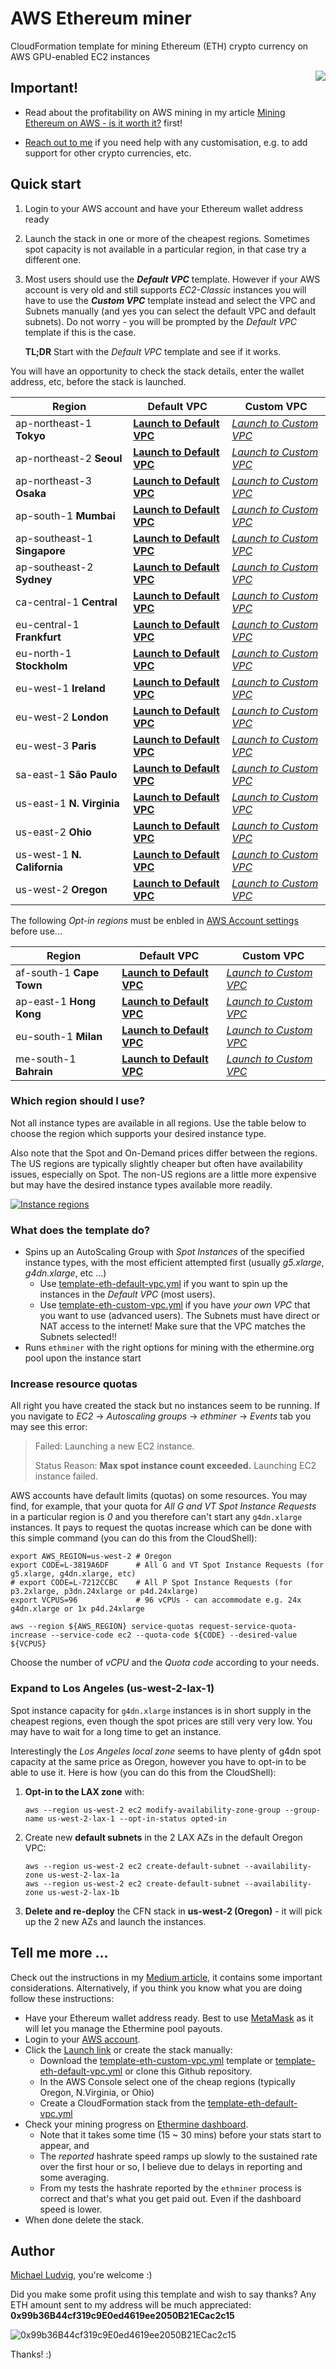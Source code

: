 # AWS Ethereum miner

CloudFormation template for mining Ethereum (ETH) crypto currency on AWS GPU-enabled EC2 instances

<img align="right" src="https://upload.wikimedia.org/wikipedia/commons/thumb/0/05/Ethereum_logo_2014.svg/128px-Ethereum_logo_2014.svg.png"/>

## Important!

- Read about the profitability on AWS mining in my article [Mining Ethereum on AWS - is it worth it?](https://michael-ludvig.medium.com/mining-ethereum-on-aws-is-it-worth-it-f13645c12eec) first!

- [Reach out to me](../../issues) if you need help with any customisation, e.g. to add support for other crypto currencies, etc.

## Quick start

1. Login to your AWS account and have your Ethereum wallet address ready
2. Launch the stack in one or more of the cheapest regions. Sometimes spot
   capacity is not available in a particular region, in that case try a different
   one.
3. Most users should use the _**Default VPC**_ template. However if your AWS account
   is very old and still supports _EC2-Classic_ instances
   you will have to use the _**Custom VPC**_ template instead and select the VPC
   and Subnets manually (and yes you can select the default VPC and default
   subnets). Do not worry - you will be prompted by the _Default VPC_ template if
   this is the case.

   **TL;DR** Start with the *Default VPC* template and see if it works.

You will have an opportunity to check the stack details, enter the wallet address, etc, before the stack is launched.

|Region|Default VPC|Custom VPC|
|------|-----------|----------|
|ap-northeast-1 **Tokyo**|[**Launch to Default VPC**](https://console.aws.amazon.com/cloudformation/home?region=ap-northeast-1#/stacks/new?stackName=ethminer&templateURL=https://s3.us-west-2.amazonaws.com/cnl4uehyq6/ethminer/template-eth-default-vpc.yml)|[_Launch to Custom VPC_](https://console.aws.amazon.com/cloudformation/home?region=ap-northeast-1#/stacks/new?stackName=ethminer&templateURL=https://s3.us-west-2.amazonaws.com/cnl4uehyq6/ethminer/template-eth-custom-vpc.yml)|
|ap-northeast-2 **Seoul**|[**Launch to Default VPC**](https://console.aws.amazon.com/cloudformation/home?region=ap-northeast-2#/stacks/new?stackName=ethminer&templateURL=https://s3.us-west-2.amazonaws.com/cnl4uehyq6/ethminer/template-eth-default-vpc.yml)|[_Launch to Custom VPC_](https://console.aws.amazon.com/cloudformation/home?region=ap-northeast-2#/stacks/new?stackName=ethminer&templateURL=https://s3.us-west-2.amazonaws.com/cnl4uehyq6/ethminer/template-eth-custom-vpc.yml)|
|ap-northeast-3 **Osaka**|[**Launch to Default VPC**](https://console.aws.amazon.com/cloudformation/home?region=ap-northeast-3#/stacks/new?stackName=ethminer&templateURL=https://s3.us-west-2.amazonaws.com/cnl4uehyq6/ethminer/template-eth-default-vpc.yml)|[_Launch to Custom VPC_](https://console.aws.amazon.com/cloudformation/home?region=ap-northeast-3#/stacks/new?stackName=ethminer&templateURL=https://s3.us-west-2.amazonaws.com/cnl4uehyq6/ethminer/template-eth-custom-vpc.yml)|
|ap-south-1 **Mumbai**|[**Launch to Default VPC**](https://console.aws.amazon.com/cloudformation/home?region=ap-south-1#/stacks/new?stackName=ethminer&templateURL=https://s3.us-west-2.amazonaws.com/cnl4uehyq6/ethminer/template-eth-default-vpc.yml)|[_Launch to Custom VPC_](https://console.aws.amazon.com/cloudformation/home?region=ap-south-1#/stacks/new?stackName=ethminer&templateURL=https://s3.us-west-2.amazonaws.com/cnl4uehyq6/ethminer/template-eth-custom-vpc.yml)|
|ap-southeast-1 **Singapore**|[**Launch to Default VPC**](https://console.aws.amazon.com/cloudformation/home?region=ap-southeast-1#/stacks/new?stackName=ethminer&templateURL=https://s3.us-west-2.amazonaws.com/cnl4uehyq6/ethminer/template-eth-default-vpc.yml)|[_Launch to Custom VPC_](https://console.aws.amazon.com/cloudformation/home?region=ap-southeast-1#/stacks/new?stackName=ethminer&templateURL=https://s3.us-west-2.amazonaws.com/cnl4uehyq6/ethminer/template-eth-custom-vpc.yml)|
|ap-southeast-2 **Sydney**|[**Launch to Default VPC**](https://console.aws.amazon.com/cloudformation/home?region=ap-southeast-2#/stacks/new?stackName=ethminer&templateURL=https://s3.us-west-2.amazonaws.com/cnl4uehyq6/ethminer/template-eth-default-vpc.yml)|[_Launch to Custom VPC_](https://console.aws.amazon.com/cloudformation/home?region=ap-southeast-2#/stacks/new?stackName=ethminer&templateURL=https://s3.us-west-2.amazonaws.com/cnl4uehyq6/ethminer/template-eth-custom-vpc.yml)|
|ca-central-1 **Central**|[**Launch to Default VPC**](https://console.aws.amazon.com/cloudformation/home?region=ca-central-1#/stacks/new?stackName=ethminer&templateURL=https://s3.us-west-2.amazonaws.com/cnl4uehyq6/ethminer/template-eth-default-vpc.yml)|[_Launch to Custom VPC_](https://console.aws.amazon.com/cloudformation/home?region=ca-central-1#/stacks/new?stackName=ethminer&templateURL=https://s3.us-west-2.amazonaws.com/cnl4uehyq6/ethminer/template-eth-custom-vpc.yml)|
|eu-central-1 **Frankfurt**|[**Launch to Default VPC**](https://console.aws.amazon.com/cloudformation/home?region=eu-central-1#/stacks/new?stackName=ethminer&templateURL=https://s3.us-west-2.amazonaws.com/cnl4uehyq6/ethminer/template-eth-default-vpc.yml)|[_Launch to Custom VPC_](https://console.aws.amazon.com/cloudformation/home?region=eu-central-1#/stacks/new?stackName=ethminer&templateURL=https://s3.us-west-2.amazonaws.com/cnl4uehyq6/ethminer/template-eth-custom-vpc.yml)|
|eu-north-1 **Stockholm**|[**Launch to Default VPC**](https://console.aws.amazon.com/cloudformation/home?region=eu-north-1#/stacks/new?stackName=ethminer&templateURL=https://s3.us-west-2.amazonaws.com/cnl4uehyq6/ethminer/template-eth-default-vpc.yml)|[_Launch to Custom VPC_](https://console.aws.amazon.com/cloudformation/home?region=eu-north-1#/stacks/new?stackName=ethminer&templateURL=https://s3.us-west-2.amazonaws.com/cnl4uehyq6/ethminer/template-eth-custom-vpc.yml)|
|eu-west-1 **Ireland**|[**Launch to Default VPC**](https://console.aws.amazon.com/cloudformation/home?region=eu-west-1#/stacks/new?stackName=ethminer&templateURL=https://s3.us-west-2.amazonaws.com/cnl4uehyq6/ethminer/template-eth-default-vpc.yml)|[_Launch to Custom VPC_](https://console.aws.amazon.com/cloudformation/home?region=eu-west-1#/stacks/new?stackName=ethminer&templateURL=https://s3.us-west-2.amazonaws.com/cnl4uehyq6/ethminer/template-eth-custom-vpc.yml)|
|eu-west-2 **London**|[**Launch to Default VPC**](https://console.aws.amazon.com/cloudformation/home?region=eu-west-2#/stacks/new?stackName=ethminer&templateURL=https://s3.us-west-2.amazonaws.com/cnl4uehyq6/ethminer/template-eth-default-vpc.yml)|[_Launch to Custom VPC_](https://console.aws.amazon.com/cloudformation/home?region=eu-west-2#/stacks/new?stackName=ethminer&templateURL=https://s3.us-west-2.amazonaws.com/cnl4uehyq6/ethminer/template-eth-custom-vpc.yml)|
|eu-west-3 **Paris**|[**Launch to Default VPC**](https://console.aws.amazon.com/cloudformation/home?region=eu-west-3#/stacks/new?stackName=ethminer&templateURL=https://s3.us-west-2.amazonaws.com/cnl4uehyq6/ethminer/template-eth-default-vpc.yml)|[_Launch to Custom VPC_](https://console.aws.amazon.com/cloudformation/home?region=eu-west-3#/stacks/new?stackName=ethminer&templateURL=https://s3.us-west-2.amazonaws.com/cnl4uehyq6/ethminer/template-eth-custom-vpc.yml)|
|sa-east-1 **São Paulo**|[**Launch to Default VPC**](https://console.aws.amazon.com/cloudformation/home?region=sa-east-1#/stacks/new?stackName=ethminer&templateURL=https://s3.us-west-2.amazonaws.com/cnl4uehyq6/ethminer/template-eth-default-vpc.yml)|[_Launch to Custom VPC_](https://console.aws.amazon.com/cloudformation/home?region=sa-east-1#/stacks/new?stackName=ethminer&templateURL=https://s3.us-west-2.amazonaws.com/cnl4uehyq6/ethminer/template-eth-custom-vpc.yml)|
|us-east-1 **N. Virginia**|[**Launch to Default VPC**](https://console.aws.amazon.com/cloudformation/home?region=us-east-1#/stacks/new?stackName=ethminer&templateURL=https://s3.us-west-2.amazonaws.com/cnl4uehyq6/ethminer/template-eth-default-vpc.yml)|[_Launch to Custom VPC_](https://console.aws.amazon.com/cloudformation/home?region=us-east-1#/stacks/new?stackName=ethminer&templateURL=https://s3.us-west-2.amazonaws.com/cnl4uehyq6/ethminer/template-eth-custom-vpc.yml)|
|us-east-2 **Ohio**|[**Launch to Default VPC**](https://console.aws.amazon.com/cloudformation/home?region=us-east-2#/stacks/new?stackName=ethminer&templateURL=https://s3.us-west-2.amazonaws.com/cnl4uehyq6/ethminer/template-eth-default-vpc.yml)|[_Launch to Custom VPC_](https://console.aws.amazon.com/cloudformation/home?region=us-east-2#/stacks/new?stackName=ethminer&templateURL=https://s3.us-west-2.amazonaws.com/cnl4uehyq6/ethminer/template-eth-custom-vpc.yml)|
|us-west-1 **N. California**|[**Launch to Default VPC**](https://console.aws.amazon.com/cloudformation/home?region=us-west-1#/stacks/new?stackName=ethminer&templateURL=https://s3.us-west-2.amazonaws.com/cnl4uehyq6/ethminer/template-eth-default-vpc.yml)|[_Launch to Custom VPC_](https://console.aws.amazon.com/cloudformation/home?region=us-west-1#/stacks/new?stackName=ethminer&templateURL=https://s3.us-west-2.amazonaws.com/cnl4uehyq6/ethminer/template-eth-custom-vpc.yml)|
|us-west-2 **Oregon**|[**Launch to Default VPC**](https://console.aws.amazon.com/cloudformation/home?region=us-west-2#/stacks/new?stackName=ethminer&templateURL=https://s3.us-west-2.amazonaws.com/cnl4uehyq6/ethminer/template-eth-default-vpc.yml)|[_Launch to Custom VPC_](https://console.aws.amazon.com/cloudformation/home?region=us-west-2#/stacks/new?stackName=ethminer&templateURL=https://s3.us-west-2.amazonaws.com/cnl4uehyq6/ethminer/template-eth-custom-vpc.yml)|

The following *Opt-in regions* must be enbled in [AWS Account settings](https://us-east-1.console.aws.amazon.com/billing/home#/account) before use...

|Region|Default VPC|Custom VPC|
|------|-----------|----------|
|af-south-1 **Cape Town**|[**Launch to Default VPC**](https://console.aws.amazon.com/cloudformation/home?region=af-south-1#/stacks/new?stackName=ethminer&templateURL=https://s3.us-west-2.amazonaws.com/cnl4uehyq6/ethminer/template-eth-default-vpc.yml)|[_Launch to Custom VPC_](https://console.aws.amazon.com/cloudformation/home?region=af-south-1#/stacks/new?stackName=ethminer&templateURL=https://s3.us-west-2.amazonaws.com/cnl4uehyq6/ethminer/template-eth-custom-vpc.yml)|
|ap-east-1 **Hong Kong**|[**Launch to Default VPC**](https://console.aws.amazon.com/cloudformation/home?region=ap-east-1#/stacks/new?stackName=ethminer&templateURL=https://s3.us-west-2.amazonaws.com/cnl4uehyq6/ethminer/template-eth-default-vpc.yml)|[_Launch to Custom VPC_](https://console.aws.amazon.com/cloudformation/home?region=ap-east-1#/stacks/new?stackName=ethminer&templateURL=https://s3.us-west-2.amazonaws.com/cnl4uehyq6/ethminer/template-eth-custom-vpc.yml)|
|eu-south-1 **Milan**|[**Launch to Default VPC**](https://console.aws.amazon.com/cloudformation/home?region=eu-south-1#/stacks/new?stackName=ethminer&templateURL=https://s3.us-west-2.amazonaws.com/cnl4uehyq6/ethminer/template-eth-default-vpc.yml)|[_Launch to Custom VPC_](https://console.aws.amazon.com/cloudformation/home?region=eu-south-1#/stacks/new?stackName=ethminer&templateURL=https://s3.us-west-2.amazonaws.com/cnl4uehyq6/ethminer/template-eth-custom-vpc.yml)|
|me-south-1 **Bahrain**|[**Launch to Default VPC**](https://console.aws.amazon.com/cloudformation/home?region=me-south-1#/stacks/new?stackName=ethminer&templateURL=https://s3.us-west-2.amazonaws.com/cnl4uehyq6/ethminer/template-eth-default-vpc.yml)|[_Launch to Custom VPC_](https://console.aws.amazon.com/cloudformation/home?region=me-south-1#/stacks/new?stackName=ethminer&templateURL=https://s3.us-west-2.amazonaws.com/cnl4uehyq6/ethminer/template-eth-custom-vpc.yml)|

### Which region should I use?

Not all instance types are available in all regions. Use the table below to
choose the region which supports your desired instance type.

Also note that the Spot and On-Demand prices differ between the regions. The US
regions are typically slightly cheaper but often have availability issues,
especially on Spot. The non-US regions are a little more expensive but may have
the desired instance types available more readily. 

[![Instance regions](tools/instance-regions.png)](tools/instance-regions.png)

### What does the template do?

* Spins up an AutoScaling Group with *Spot Instances* of the specified instance types, with the most efficient attempted first (usually *g5.xlarge*, *g4dn.xlarge*, etc ...)
  * Use [template-eth-default-vpc.yml](template-eth-default-vpc.yml) if you want to spin up the instances in the _Default VPC_ (most users).
  * Use [template-eth-custom-vpc.yml](template-eth-custom-vpc.yml) if you have _your own VPC_ that you want to use (advanced users). 
    The Subnets must have direct or NAT access to the internet! Make sure that the VPC matches the Subnets selected!!
* Runs `ethminer` with the right options for mining with the ethermine.org pool upon the instance start

### Increase resource quotas

All right you have created the stack but no instances seem to be running. If you navigate to *EC2* -> *Autoscaling groups* 
-> *ethminer* -> *Events* tab you may see this error:

> Failed: Launching a new EC2 instance.
> 
> Status Reason: **Max spot instance count exceeded.** Launching EC2 instance failed.

AWS accounts have default limits (quotas) on some resources. You may find, for example, that your quota for 
_All G and VT Spot Instance Requests_ in a particular region is *0* and you therefore can't start any `g4dn.xlarge` instances.
It pays to request the quotas increase which can be done with this simple command (you can do this from the CloudShell):

```
export AWS_REGION=us-west-2 # Oregon
export CODE=L-3819A6DF      # All G and VT Spot Instance Requests (for g5.xlarge, g4dn.xlarge, etc)
# export CODE=L-7212CCBC    # All P Spot Instance Requests (for p3.2xlarge, p3dn.24xlarge or p4d.24xlarge)
export VCPUS=96             # 96 vCPUs - can accommodate e.g. 24x g4dn.xlarge or 1x p4d.24xlarge

aws --region ${AWS_REGION} service-quotas request-service-quota-increase --service-code ec2 --quota-code ${CODE} --desired-value ${VCPUS}
```

Choose the number of *vCPU* and the *Quota code* according to your needs.

### Expand to Los Angeles (us-west-2-lax-1)

Spot instance capacity for `g4dn.xlarge` instances is in short supply in the cheapest regions, even though the spot 
prices are still very very low. You may have to wait for a long time to get an instance.

Interestingly the *Los Angeles local zone* seems to have plenty of g4dn spot capacity at the same price as Oregon, 
however you have to opt-in to be able to use it. Here is how (you can do this from the CloudShell):

1. **Opt-in to the LAX zone** with: 
    ```
    aws --region us-west-2 ec2 modify-availability-zone-group --group-name us-west-2-lax-1 --opt-in-status opted-in
    ```
2. Create new **default subnets** in the 2 LAX AZs in the default Oregon VPC:
    ```
    aws --region us-west-2 ec2 create-default-subnet --availability-zone us-west-2-lax-1a
    aws --region us-west-2 ec2 create-default-subnet --availability-zone us-west-2-lax-1b
    ```
3. **Delete and re-deploy** the CFN stack in **us-west-2 (Oregon)** - it will pick up the 2 new AZs and launch the instances.

## Tell me more ...

Check out the instructions in my [Medium article](https://michael-ludvig.medium.com/mining-ethereum-on-aws-is-it-worth-it-f13645c12eec),
it contains some important considerations. Alternatively, if you think you know what you are doing follow these instructions:

* Have your Ethereum wallet address ready. Best to use [MetaMask](https://metamask.io) as it will let you manage the Ethermine pool payouts.
* Login to your [AWS account](https://aws.amazon.com).
* Click the [Launch link](https://console.aws.amazon.com/cloudformation/home?region=us-west-2#/stacks/new?stackName=ethminer&templateURL=https://s3.us-west-2.amazonaws.com/cnl4uehyq6/ethminer/template-eth-default-vpc.yml) or create the stack manually:
  * Download the [template-eth-custom-vpc.yml](template-eth-custom-vpc.yml) template or [template-eth-default-vpc.yml](template-eth-default-vpc.yml) or clone this Github repository.
  * In the AWS Console select one of the cheap regions (typically Oregon, N.Virginia, or Ohio)
  * Create a CloudFormation stack from the [template-eth-default-vpc.yml](template-eth-default-vpc.yml)
* Check your mining progress on [Ethermine dashboard](https://ethermine.org/). 
  * Note that it takes some time (15 ~ 30 mins) before your stats start to appear, and 
  * The *reported* hashrate speed ramps up slowly to the sustained rate over the first hour or
    so, I believe due to delays in reporting and some averaging. 
  * From my tests the hashrate reported by the `ethminer` process is correct and that's what you get paid out. Even if the dashboard speed is lower.
* When done delete the stack.

## Author

[Michael Ludvig](https://aws.nz), you're welcome :)

Did you make some profit using this template and wish to say thanks? Any ETH amount sent to my address will be much appreciated: **0x99b36B44cf319c9E0ed4619ee2050B21ECac2c15**

![0x99b36B44cf319c9E0ed4619ee2050B21ECac2c15](qr.png)

Thanks! :)
